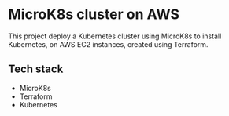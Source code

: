 # MicroK8s cluster on AWS

This project deploy a Kubernetes cluster using MicroK8s to install Kubernetes, on AWS EC2 instances, created using Terraform.

## Tech stack

- MicroK8s
- Terraform
- Kubernetes